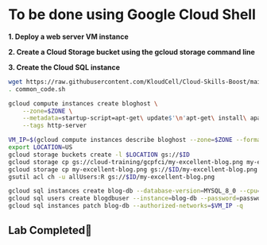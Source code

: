 # **To be done using Google Cloud Shell**

**1. Deploy a web server VM instance**

**2. Create a Cloud Storage bucket using the gcloud storage command line**

**3. Create the Cloud SQL instance**

```bash
wget https://raw.githubusercontent.com/KloudCell/Cloud-Skills-Boost/main/resources/common_code.sh 2> /dev/null
. common_code.sh

gcloud compute instances create bloghost \
    --zone=$ZONE \
    --metadata=startup-script=apt-get\ update$'\n'apt-get\ install\ apache2\ php\ php-mysql\ -y$'\n'service\ apache2\ restart,enable-oslogin=true \
    --tags http-server 

VM_IP=$(gcloud compute instances describe bloghost --zone=$ZONE --format='get(networkInterfaces[0].accessConfigs[0].natIP)')/32
export LOCATION=US
gcloud storage buckets create -l $LOCATION gs://$ID
gcloud storage cp gs://cloud-training/gcpfci/my-excellent-blog.png my-excellent-blog.png
gcloud storage cp my-excellent-blog.png gs://$ID/my-excellent-blog.png
gsutil acl ch -u allUsers:R gs://$ID/my-excellent-blog.png

gcloud sql instances create blog-db --database-version=MYSQL_8_0 --cpu=2 --memory=8GiB --zone=$ZONE --root-password=password123
gcloud sql users create blogdbuser --instance=blog-db --password=password123
gcloud sql instances patch blog-db --authorized-networks=$VM_IP -q
```

## Lab Completed🎉